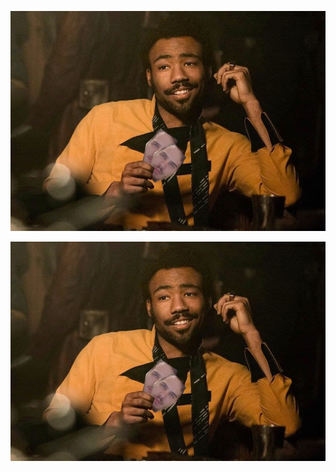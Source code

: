 [![pic](https://github.com/greeger/greeger/blob/master/pictures/Lando_poker.png "bruh")](https://t.me/gerg_pozhil)

<img src="https://github.com/greeger/greeger/blob/master/pictures/Lando_poker.png" alt="bruh" href="https://t.me/gerg_pozhil" target="_blank">

